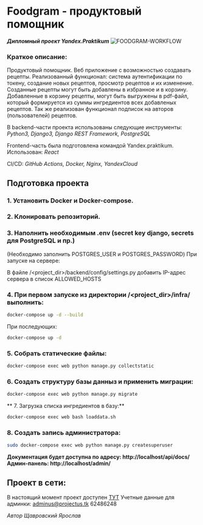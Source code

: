 # Foodgram - продуктовый помощник
**_Дипломный проект Yandex.Praktikum_**
![FOODGRAM-WORKFLOW](https://github.com/YaroslavSHCH/foodgram-project-react/workflows/main/badge.svg)
### Краткое описание:
Продуктовый помощник. Веб приложение с возможностью создавать рецепты.
Реализованный функционал: система аутентификации по токену, создание новых рецептов, просмотр рецептов и их изменение. Созданные рецепты могут быть добавлены в избранное и в корзину. Добавленные в корзину рецепты, могут быть выгружены в pdf-файл, который формируется из суммы ингредиентов всех добавленых рецептов. Так же реализован функционал подписок на авторов (пользователей) рецептов.

В backend-части проекта использованы следующие инструменты:
_Python3, Django3, Django REST Framework, PostgreSQL_

Frontend-часть была подготовлена командой Yandex.praktikum. Использован:
_React_

CI/CD:
_GitHub Actions, Docker, Nginx, YandexCloud_

## Подготовка проекта
### 1. Установить Docker и Docker-compose.
### 2. Клонировать репозиторий.
### 3. Наполнить необходимым .env (secret key django, secrets для PostgreSQL и пр.)
(Необходимо заполнить POSTGRES_USER и POSTGRES_PASSWORD)
При запуске на сервере:

В файле /<project_dir>/backend/config/settings.py добавить IP-адрес сервера в список ALLOWED_HOSTS

### 4. При первом запуске из директории /<project_dir>/infra/ выполнить:
```sh
docker-compose up -d --build
```
При последующих:
```sh
docker-compose up -d
```
### 5. Собрать статические файлы:
```sh
docker-compose exec web python manage.py collectstatic
```
### 6. Создать структуру базы данныз и применить миграции:
```sh
docker-compose exec web python manage.py migrate
```
** 7. Загрузка списка ингредиентов в базу:**
```sh
docker-compose exec web bash loaddata.sh
```
### 8. Создать запись администратора:
```sh
sudo docker-compose exec web python manage.py createsuperuser
```
**Документация будет доступна по адресу: http://localhost/api/docs/**
**Админ-панель: http://localhost/admin/**

## Проект в сети:
В настоящий момент проект доступен [ТУТ](http://projectus.tk/)
Учетные данные для админки:
adminus@projectus.tk 
62486248

_Автор Щавровский Ярослав_

